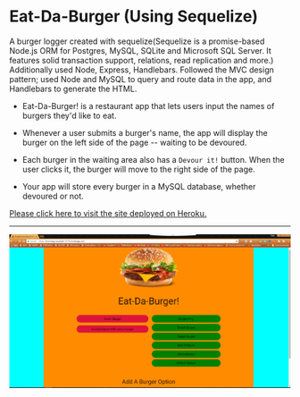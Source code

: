 # Eat-Da-Burger (Using Sequelize)

A burger logger created with sequelize(Sequelize is a promise-based Node.js ORM for Postgres, MySQL, SQLite and Microsoft SQL Server. It features solid transaction support, relations, read replication and more.)
Additionally used Node, Express, Handlebars. Followed the MVC design pattern; used Node and MySQL to query and route data in the app, and Handlebars to generate the HTML.

* Eat-Da-Burger! is a restaurant app that lets users input the names of burgers they'd like to eat.

* Whenever a user submits a burger's name, the app will display the burger on the left side of the page -- waiting to be devoured.

* Each burger in the waiting area also has a `Devour it!` button. When the user clicks it, the burger will move to the right side of the page.

* Your app will store every burger in a MySQL database, whether devoured or not.

[Please click here to visit the site deployed on Heroku.](https://fathomless-harbor-36556.herokuapp.com/)

***

![Burger Logger](burgereat.PNG)
